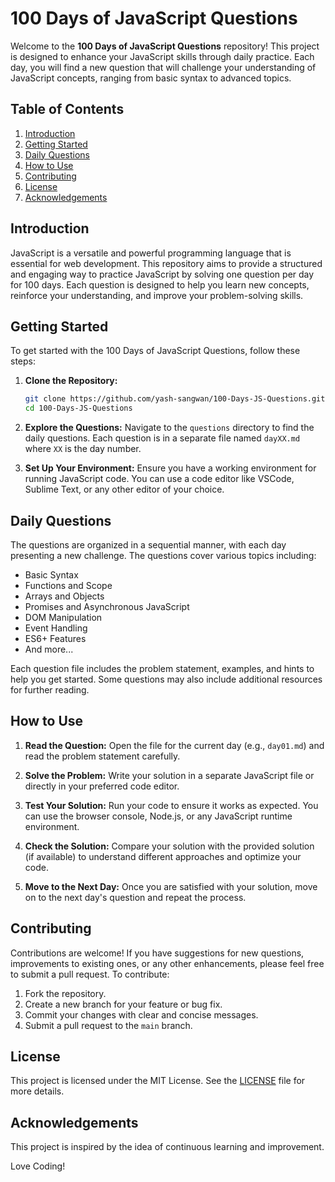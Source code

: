 # 100 Days of JavaScript Questions

Welcome to the **100 Days of JavaScript Questions** repository! This project is designed to enhance your JavaScript skills through daily practice. Each day, you will find a new question that will challenge your understanding of JavaScript concepts, ranging from basic syntax to advanced topics.

## Table of Contents

1. [Introduction](#introduction)
2. [Getting Started](#getting-started)
3. [Daily Questions](#daily-questions)
4. [How to Use](#how-to-use)
5. [Contributing](#contributing)
6. [License](#license)
7. [Acknowledgements](#acknowledgements)

## Introduction

JavaScript is a versatile and powerful programming language that is essential for web development. This repository aims to provide a structured and engaging way to practice JavaScript by solving one question per day for 100 days. Each question is designed to help you learn new concepts, reinforce your understanding, and improve your problem-solving skills.

## Getting Started

To get started with the 100 Days of JavaScript Questions, follow these steps:

1. **Clone the Repository:**
   ```sh
   git clone https://github.com/yash-sangwan/100-Days-JS-Questions.git
   cd 100-Days-JS-Questions
   ```

2. **Explore the Questions:**
   Navigate to the `questions` directory to find the daily questions. Each question is in a separate file named `dayXX.md` where `XX` is the day number.

3. **Set Up Your Environment:**
   Ensure you have a working environment for running JavaScript code. You can use a code editor like VSCode, Sublime Text, or any other editor of your choice.

## Daily Questions

The questions are organized in a sequential manner, with each day presenting a new challenge. The questions cover various topics including:

- Basic Syntax
- Functions and Scope
- Arrays and Objects
- Promises and Asynchronous JavaScript
- DOM Manipulation
- Event Handling
- ES6+ Features
- And more...

Each question file includes the problem statement, examples, and hints to help you get started. Some questions may also include additional resources for further reading.

## How to Use

1. **Read the Question:**
   Open the file for the current day (e.g., `day01.md`) and read the problem statement carefully.

2. **Solve the Problem:**
   Write your solution in a separate JavaScript file or directly in your preferred code editor.

3. **Test Your Solution:**
   Run your code to ensure it works as expected. You can use the browser console, Node.js, or any JavaScript runtime environment.

4. **Check the Solution:**
   Compare your solution with the provided solution (if available) to understand different approaches and optimize your code.

5. **Move to the Next Day:**
   Once you are satisfied with your solution, move on to the next day's question and repeat the process.

## Contributing

Contributions are welcome! If you have suggestions for new questions, improvements to existing ones, or any other enhancements, please feel free to submit a pull request. To contribute:

1. Fork the repository.
2. Create a new branch for your feature or bug fix.
3. Commit your changes with clear and concise messages.
4. Submit a pull request to the `main` branch.

## License

This project is licensed under the MIT License. See the [LICENSE](LICENSE) file for more details.

## Acknowledgements

This project is inspired by the idea of continuous learning and improvement.

Love Coding!

